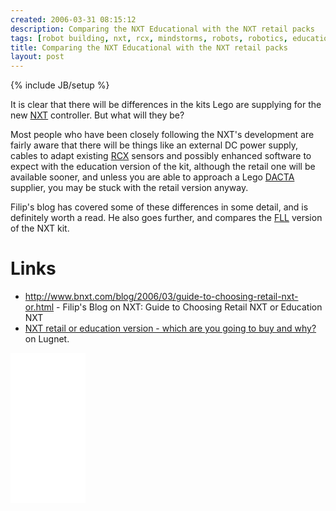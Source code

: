 ```yaml
---
created: 2006-03-31 08:15:12
description: Comparing the NXT Educational with the NXT retail packs
tags: [robot building, nxt, rcx, mindstorms, robots, robotics, education]
title: Comparing the NXT Educational with the NXT retail packs
layout: post
---
```

{% include JB/setup %}

It is clear that there will be differences in the kits Lego are supplying for the new [NXT](/wiki/nxt.html) controller. But what will they be?

Most people who have been closely following the NXT's development are fairly aware that there will be things like an external DC power supply, cables to adapt existing [RCX](/wiki/rcx.html) sensors and possibly enhanced software to expect with the education version of the kit, although the retail one will be available sooner, and unless you are able to approach a Lego [DACTA](/wiki/dacta.html) supplier, you may be stuck with the retail version anyway.

Filip's blog has covered some of these differences in some detail, and is definitely worth a read. He also goes further, and compares the [FLL](/wiki/fll.html "The First Lego League") version of the NXT kit.

# Links

* <http://www.bnxt.com/blog/2006/03/guide-to-choosing-retail-nxt-or.html> - Filip's Blog on NXT: Guide to Choosing Retail NXT or Education NXT
* [NXT retail or education version - which are you going to buy and why?](http://news.lugnet.com/robotics/?n=25765) on Lugnet.

<iframe style="width:120px;height:240px;" marginwidth="0" marginheight="0" scrolling="no" frameborder="0" src="//ws-eu.amazon-adsystem.com/widgets/q?ServiceVersion=20070822&OneJS=1&Operation=GetAdHtml&MarketPlace=GB&source=ss&ref=as_ss_li_til&ad_type=product_link&tracking_id=orionrobots-21&language=en_GB&marketplace=amazon&region=GB&placement=B082WD5YV9&asins=B082WD5YV9&linkId=75cbb40f8dd28c5b84d540cdd12f14a3&show_border=true&link_opens_in_new_window=true"></iframe><!-- lego mindstorms review 2021 -->
